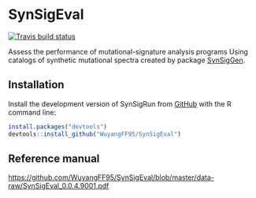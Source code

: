 
<!-- README.md is generated from README.Rmd. Please edit that file -->

# SynSigEval

<!-- badges: start -->

[![Travis build
status](https://travis-ci.org/WuyangFF95/SynSigEval.svg?branch=master)](https://travis-ci.org/WuyangFF95/SynSigEval)

<!-- badges: end -->

Assess the performance of mutational-signature analysis programs Using
catalogs of synthetic mutational spectra created by package
[SynSigGen](https://github.com/steverozen/SynSigGen).

## Installation

Install the development version of SynSigRun from
[GitHub](https://github.com/) with the R command line:

``` r
install.packages("devtools")
devtools::install_github("WuyangFF95/SynSigEval")
```

## Reference manual

<https://github.com/WuyangFF95/SynSigEval/blob/master/data-raw/SynSigEval_0.0.4.9001.pdf>
